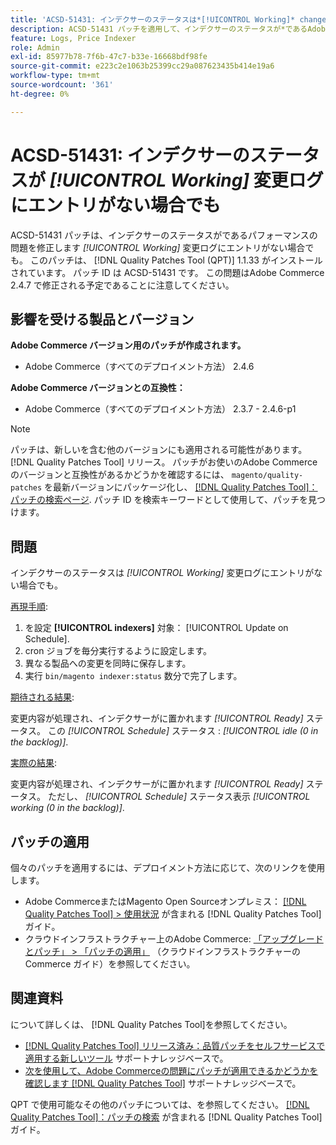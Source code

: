 ```yaml
---
title: 'ACSD-51431: インデクサーのステータスは*[!UICONTROL Working]* changelog にエントリがないにもかかわらず'
description: ACSD-51431 パッチを適用して、インデクサーのステータスが*であるAdobe Commerceの問題を修正します。[!UICONTROL Working]*変更ログにエントリがない場合でも。
feature: Logs, Price Indexer
role: Admin
exl-id: 85977b78-7f6b-47c7-b33e-16668bdf98fe
source-git-commit: e223c2e1063b25399cc29a087623435b414e19a6
workflow-type: tm+mt
source-wordcount: '361'
ht-degree: 0%

---
```


# ACSD-51431: インデクサーのステータスが *[!UICONTROL Working]* 変更ログにエントリがない場合でも

ACSD-51431 パッチは、インデクサーのステータスがであるパフォーマンスの問題を修正します *[!UICONTROL Working]* 変更ログにエントリがない場合でも。 このパッチは、 [!DNL Quality Patches Tool (QPT)] 1.1.33 がインストールされています。 パッチ ID は ACSD-51431 です。 この問題はAdobe Commerce 2.4.7 で修正される予定であることに注意してください。

## 影響を受ける製品とバージョン

**Adobe Commerce バージョン用のパッチが作成されます。**

* Adobe Commerce（すべてのデプロイメント方法） 2.4.6

**Adobe Commerce バージョンとの互換性：**

* Adobe Commerce（すべてのデプロイメント方法） 2.3.7 - 2.4.6-p1

>[!NOTE]
>
>パッチは、新しいを含む他のバージョンにも適用される可能性があります。 [!DNL Quality Patches Tool] リリース。 パッチがお使いのAdobe Commerceのバージョンと互換性があるかどうかを確認するには、 `magento/quality-patches` を最新バージョンにパッケージ化し、 [[!DNL Quality Patches Tool]：パッチの検索ページ](https://experienceleague.adobe.com/tools/commerce-quality-patches/index.html). パッチ ID を検索キーワードとして使用して、パッチを見つけます。

## 問題

インデクサーのステータスは *[!UICONTROL Working]* 変更ログにエントリがない場合でも。

<u>再現手順</u>:

1. を設定 **[!UICONTROL indexers]** 対象： [!UICONTROL Update on Schedule].
1. cron ジョブを毎分実行するように設定します。
1. 異なる製品への変更を同時に保存します。
1. 実行 `bin/magento indexer:status` 数分で完了します。

<u>期待される結果</u>:

変更内容が処理され、インデクサーがに置かれます *[!UICONTROL Ready]* ステータス。 この *[!UICONTROL Schedule]* ステータス : *[!UICONTROL idle (0 in the backlog)]*.

<u>実際の結果</u>:

変更内容が処理され、インデクサーがに置かれます *[!UICONTROL Ready]* ステータス。 ただし、 *[!UICONTROL Schedule]* ステータス表示 *[!UICONTROL working (0 in the backlog)]*.

## パッチの適用

個々のパッチを適用するには、デプロイメント方法に応じて、次のリンクを使用します。

* Adobe CommerceまたはMagento Open Sourceオンプレミス： [[!DNL Quality Patches Tool] > 使用状況](https://experienceleague.adobe.com/docs/commerce-operations/tools/quality-patches-tool/usage.html) が含まれる [!DNL Quality Patches Tool] ガイド。
* クラウドインフラストラクチャー上のAdobe Commerce: [「アップグレードとパッチ」 > 「パッチの適用」](https://experienceleague.adobe.com/docs/commerce-cloud-service/user-guide/develop/upgrade/apply-patches.html) （クラウドインフラストラクチャーのCommerce ガイド）を参照してください。

## 関連資料

について詳しくは、 [!DNL Quality Patches Tool]を参照してください。

* [[!DNL Quality Patches Tool] リリース済み：品質パッチをセルフサービスで適用する新しいツール](/help/announcements/adobe-commerce-announcements/magento-quality-patches-released-new-tool-to-self-serve-quality-patches.md) サポートナレッジベースで。
* [次を使用して、Adobe Commerceの問題にパッチが適用できるかどうかを確認します [!DNL Quality Patches Tool]](/help/support-tools/patches-available-in-qpt-tool/check-patch-for-magento-issue-with-magento-quality-patches.md) サポートナレッジベースで。

QPT で使用可能なその他のパッチについては、を参照してください。 [[!DNL Quality Patches Tool]：パッチの検索](https://experienceleague.adobe.com/tools/commerce-quality-patches/index.html) が含まれる [!DNL Quality Patches Tool] ガイド。
